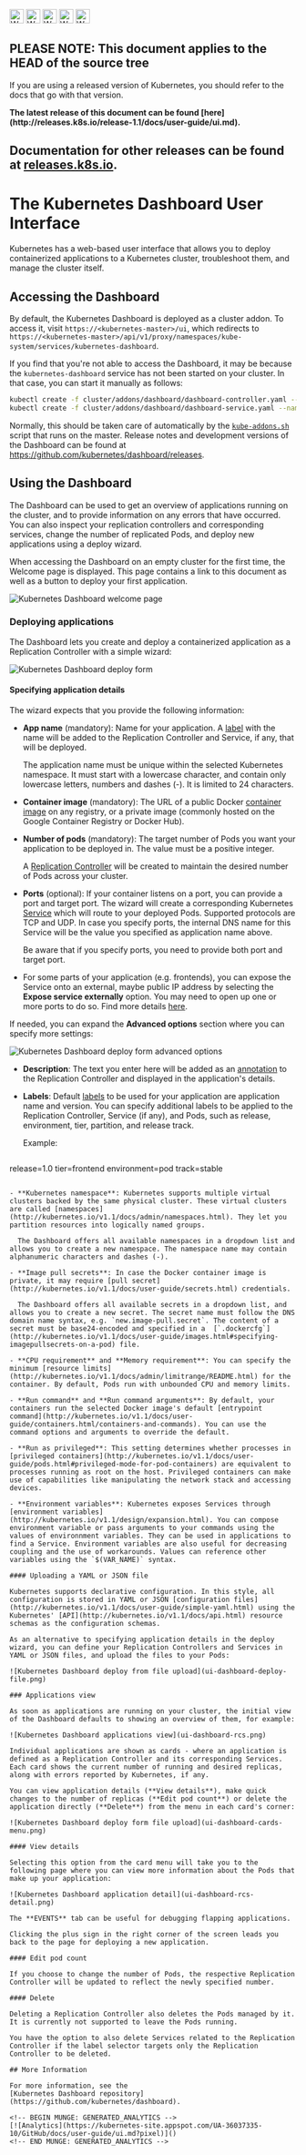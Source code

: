 <!-- BEGIN MUNGE: UNVERSIONED_WARNING -->

<!-- BEGIN STRIP_FOR_RELEASE -->

<img src="http://kubernetes.io/img/warning.png" alt="WARNING"
     width="25" height="25">
<img src="http://kubernetes.io/img/warning.png" alt="WARNING"
     width="25" height="25">
<img src="http://kubernetes.io/img/warning.png" alt="WARNING"
     width="25" height="25">
<img src="http://kubernetes.io/img/warning.png" alt="WARNING"
     width="25" height="25">
<img src="http://kubernetes.io/img/warning.png" alt="WARNING"
     width="25" height="25">

<h2>PLEASE NOTE: This document applies to the HEAD of the source tree</h2>

If you are using a released version of Kubernetes, you should
refer to the docs that go with that version.

<!-- TAG RELEASE_LINK, added by the munger automatically -->
<strong>
The latest release of this document can be found
[here](http://releases.k8s.io/release-1.1/docs/user-guide/ui.md).

Documentation for other releases can be found at
[releases.k8s.io](http://releases.k8s.io).
</strong>
--

<!-- END STRIP_FOR_RELEASE -->

<!-- END MUNGE: UNVERSIONED_WARNING -->

# The Kubernetes Dashboard User Interface

Kubernetes has a web-based user interface that allows you to deploy containerized
applications to a Kubernetes cluster, troubleshoot them, and manage the cluster itself.

## Accessing the Dashboard

By default, the Kubernetes Dashboard is deployed as a cluster addon. To access it, visit
`https://<kubernetes-master>/ui`, which redirects to
`https://<kubernetes-master>/api/v1/proxy/namespaces/kube-system/services/kubernetes-dashboard`.

If you find that you're not able to access the Dashboard, it may be because the
`kubernetes-dashboard` service has not been started on your cluster. In that case,
you can start it manually as follows:

```sh
kubectl create -f cluster/addons/dashboard/dashboard-controller.yaml --namespace=kube-system
kubectl create -f cluster/addons/dashboard/dashboard-service.yaml --namespace=kube-system
```

Normally, this should be taken care of automatically by the
[`kube-addons.sh`](http://releases.k8s.io/HEAD/cluster/saltbase/salt/kube-addons/kube-addons.sh)
script that runs on the master. Release notes and development versions of the Dashboard can be
found at https://github.com/kubernetes/dashboard/releases.

## Using the Dashboard

The Dashboard can be used to get an overview of applications running on the cluster, and to provide information on any errors that have occurred. You can also inspect your replication controllers and corresponding services, change the number of replicated Pods, and deploy new applications using a deploy wizard.

When accessing the Dashboard on an empty cluster for the first time, the Welcome page is displayed. This page contains a link to this document as well as a button to deploy your first application.

![Kubernetes Dashboard welcome page](ui-dashboard-zerostate.png)

### Deploying applications

The Dashboard lets you create and deploy a containerized application as a Replication Controller with a simple wizard:

![Kubernetes Dashboard deploy form](ui-dashboard-deploy-simple.png)

#### Specifying application details

The wizard expects that you provide the following information:

- **App name** (mandatory): Name for your application. A [label](http://kubernetes.io/v1.1/docs/user-guide/labels.html) with the name will be added to the Replication Controller and Service, if any, that will be deployed.

  The application name must be unique within the selected Kubernetes namespace. It must start with a lowercase character, and contain only lowercase letters, numbers and dashes (-). It is limited to 24 characters.

- **Container image** (mandatory): The URL of a public Docker [container image](http://kubernetes.io/v1.1/docs/user-guide/images.html) on any registry, or a private image (commonly hosted on the Google Container Registry or Docker Hub).

- **Number of pods** (mandatory): The target number of Pods you want your application to be deployed in. The value must be a positive integer.

  A [Replication Controller](http://kubernetes.io/v1.1/docs/user-guide/replication-controller.html) will be created to maintain the desired number of Pods across your cluster.

- **Ports** (optional): If your container listens on a port, you can provide a port and target port. The wizard will create a corresponding Kubernetes [Service](http://kubernetes.io/v1.1/docs/user-guide/services.html) which will route to your deployed Pods. Supported protocols are TCP and UDP. In case you specify ports, the internal DNS name for this Service will be the value you specified as application name above.

  Be aware that if you specify ports, you need to provide both port and target port.

- For some parts of your application (e.g. frontends), you can expose the Service onto an external, maybe public IP address by selecting the **Expose service externally** option. You may need to open up one or more ports to do so. Find more details [here](http://kubernetes.io/v1.1/docs/user-guide/services-firewalls.html).

If needed, you can expand the **Advanced options** section where you can specify more settings:

![Kubernetes Dashboard deploy form advanced options](ui-dashboard-deploy-more.png)

- **Description**: The text you enter here will be added as an [annotation](http://kubernetes.io/v1.1/docs/user-guide/annotations.html) to the Replication Controller and displayed in the application's details.

- **Labels**: Default [labels](http://kubernetes.io/v1.1/docs/user-guide/labels.html) to be used for your application are application name and version. You can specify additional labels to be applied to the Replication Controller, Service (if any), and Pods, such as release, environment, tier, partition, and release track.

  Example:

  ```
release=1.0
tier=frontend
environment=pod
track=stable
```

- **Kubernetes namespace**: Kubernetes supports multiple virtual clusters backed by the same physical cluster. These virtual clusters are called [namespaces](http://kubernetes.io/v1.1/docs/admin/namespaces.html). They let you partition resources into logically named groups.

  The Dashboard offers all available namespaces in a dropdown list and allows you to create a new namespace. The namespace name may contain alphanumeric characters and dashes (-).

- **Image pull secrets**: In case the Docker container image is private, it may require [pull secret](http://kubernetes.io/v1.1/docs/user-guide/secrets.html) credentials.

  The Dashboard offers all available secrets in a dropdown list, and allows you to create a new secret. The secret name must follow the DNS domain name syntax, e.g. `new.image-pull.secret`. The content of a secret must be base24-encoded and specified in a  [`.dockercfg`](http://kubernetes.io/v1.1/docs/user-guide/images.html#specifying-imagepullsecrets-on-a-pod) file.

- **CPU requirement** and **Memory requirement**: You can specify the minimum [resource limits](http://kubernetes.io/v1.1/docs/admin/limitrange/README.html) for the container. By default, Pods run with unbounded CPU and memory limits.

- **Run command** and **Run command arguments**: By default, your containers run the selected Docker image's default [entrypoint command](http://kubernetes.io/v1.1/docs/user-guide/containers.html/containers-and-commands). You can use the command options and arguments to override the default.

- **Run as privileged**: This setting determines whether processes in [privileged containers](http://kubernetes.io/v1.1/docs/user-guide/pods.html#privileged-mode-for-pod-containers) are equivalent to processes running as root on the host. Privileged containers can make use of capabilities like manipulating the network stack and accessing devices.

- **Environment variables**: Kubernetes exposes Services through [environment variables](http://kubernetes.io/v1.1/design/expansion.html). You can compose environment variable or pass arguments to your commands using the values of environnment variables. They can be used in applications to find a Service. Environment variables are also useful for decreasing coupling and the use of workarounds. Values can reference other variables using the `$(VAR_NAME)` syntax.

#### Uploading a YAML or JSON file

Kubernetes supports declarative configuration. In this style, all configuration is stored in YAML or JSON [configuration files](http://kubernetes.io/v1.1/docs/user-guide/simple-yaml.html) using the Kubernetes' [API](http://kubernetes.io/v1.1/docs/api.html) resource schemas as the configuration schemas.

As an alternative to specifying application details in the deploy wizard, you can define your Replication Controllers and Services in YAML or JSON files, and upload the files to your Pods:

![Kubernetes Dashboard deploy from file upload](ui-dashboard-deploy-file.png)

### Applications view

As soon as applications are running on your cluster, the initial view of the Dashboard defaults to showing an overview of them, for example:

![Kubernetes Dashboard applications view](ui-dashboard-rcs.png)

Individual applications are shown as cards - where an application is defined as a Replication Controller and its corresponding Services. Each card shows the current number of running and desired replicas, along with errors reported by Kubernetes, if any.

You can view application details (**View details**), make quick changes to the number of replicas (**Edit pod count**) or delete the application directly (**Delete**) from the menu in each card's corner:

![Kubernetes Dashboard deploy form file upload](ui-dashboard-cards-menu.png)

#### View details

Selecting this option from the card menu will take you to the following page where you can view more information about the Pods that make up your application:

![Kubernetes Dashboard application detail](ui-dashboard-rcs-detail.png)

The **EVENTS** tab can be useful for debugging flapping applications.

Clicking the plus sign in the right corner of the screen leads you back to the page for deploying a new application.

#### Edit pod count

If you choose to change the number of Pods, the respective Replication Controller will be updated to reflect the newly specified number.

#### Delete

Deleting a Replication Controller also deletes the Pods managed by it. It is currently not supported to leave the Pods running.

You have the option to also delete Services related to the Replication Controller if the label selector targets only the Replication Controller to be deleted.

## More Information

For more information, see the
[Kubernetes Dashboard repository](https://github.com/kubernetes/dashboard).

<!-- BEGIN MUNGE: GENERATED_ANALYTICS -->
[![Analytics](https://kubernetes-site.appspot.com/UA-36037335-10/GitHub/docs/user-guide/ui.md?pixel)]()
<!-- END MUNGE: GENERATED_ANALYTICS -->
